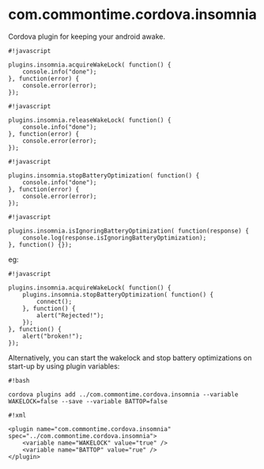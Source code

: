 # com.commontime.cordova.insomnia

Cordova plugin for keeping your android awake.


```
#!javascript

plugins.insomnia.acquireWakeLock( function() {
    console.info("done");
}, function(error) {
    console.error(error);
});
```


```
#!javascript

plugins.insomnia.releaseWakeLock( function() {
    console.info("done");
}, function(error) {
    console.error(error);
});
```


```
#!javascript

plugins.insomnia.stopBatteryOptimization( function() {
    console.info("done");
}, function(error) {
    console.error(error);
});
```

```
#!javascript

plugins.insomnia.isIgnoringBatteryOptimization( function(response) {   
    console.log(response.isIgnoringBatteryOptimization);
}, function() {});

```

eg:

```
#!javascript

plugins.insomnia.acquireWakeLock( function() {
    plugins.insomnia.stopBatteryOptimization( function() {
        connect();
    }, function() {
        alert("Rejected!");
    });       
}, function() {
    alert("broken!");
});

```

Alternatively, you can start the wakelock and stop battery optimizations on start-up by using plugin variables:


```
#!bash

cordova plugins add ../com.commontime.cordova.insomnia --variable WAKELOCK=false --save --variable BATTOP=false
```

```
#!xml

<plugin name="com.commontime.cordova.insomnia" spec="../com.commontime.cordova.insomnia">
    <variable name="WAKELOCK" value="true" />
    <variable name="BATTOP" value="rue" />
</plugin>
```